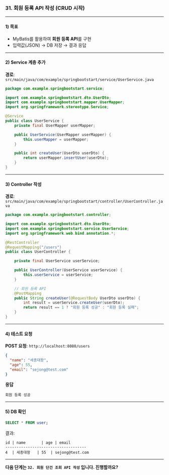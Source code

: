 ### 31. 회원 등록 API 작성 (CRUD 시작)

---

#### 1) **목표**

* MyBatis를 활용하여 **회원 등록 API**를 구현
* 입력값(JSON) → DB 저장 → 결과 응답

---

#### 2) **Service 계층 추가**

**경로**: `src/main/java/com/example/springbootstart/service/UserService.java`

```java
package com.example.springbootstart.service;

import com.example.springbootstart.dto.UserDto;
import com.example.springbootstart.mapper.UserMapper;
import org.springframework.stereotype.Service;

@Service
public class UserService {
    private final UserMapper userMapper;

    public UserService(UserMapper userMapper) {
        this.userMapper = userMapper;
    }

    public int createUser(UserDto userDto) {
        return userMapper.insertUser(userDto);
    }
}
```

---

#### 3) **Controller 작성**

**경로**: `src/main/java/com/example/springbootstart/controller/UserController.java`

```java
package com.example.springbootstart.controller;

import com.example.springbootstart.dto.UserDto;
import com.example.springbootstart.service.UserService;
import org.springframework.web.bind.annotation.*;

@RestController
@RequestMapping("/users")
public class UserController {

    private final UserService userService;

    public UserController(UserService userService) {
        this.userService = userService;
    }

    // 회원 등록 API
    @PostMapping
    public String createUser(@RequestBody UserDto userDto) {
        int result = userService.createUser(userDto);
        return result == 1 ? "회원 등록 성공" : "회원 등록 실패";
    }
}
```

---

#### 4) **테스트 요청**

**POST 요청**: `http://localhost:8080/users`

```json
{
  "name": "세종대왕",
  "age": 55,
  "email": "sejong@test.com"
}
```

**응답**

```
회원 등록 성공
```

---

#### 5) **DB 확인**

```sql
SELECT * FROM user;
```

결과:

```
id | name       | age | email
------------------------------------
4  | 세종대왕   | 55  | sejong@test.com
```

---

**다음 단계는 `32. 회원 단건 조회 API 작성` 입니다. 진행할까요?**
